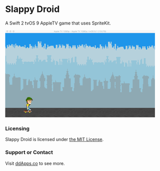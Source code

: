 # Slappy Droid
A Swift 2 tvOS 9 AppleTV game that uses SpriteKit.

![](https://github.com/duliodenis/slappydroid/blob/master/art/screenshot/slappydroid1.gif)

### Licensing
Slappy Droid is licensed under [the MIT License](https://github.com/duliodenis/slappydroid/blob/master/LICENSE).

### Support or Contact
Visit [ddApps.co](http://ddapps.co) to see more.
